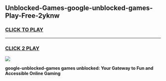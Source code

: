 
## Unblocked-Games-google-unblocked-games-Play-Free-2yknw
<h3>
<a href="https://premium76.site?title=google-unblocked-games&ref=10A">CLICK TO PLAY</a></h3>
<hr>

<h3>
<a href="https://premium76.site?title=google-unblocked-games&ref=10A">CLICK 2 PLAY</a>
  
</h3>

<a href="https://premium76.site?title=google-unblocked-games&ref=10A"><img src="https://clearcache.store/games.png"></a>


**google-unblocked-games games unblocked: Your Gateway to Fun and Accessible Online Gaming**
